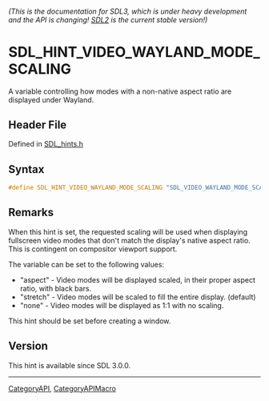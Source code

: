 ###### (This is the documentation for SDL3, which is under heavy development and the API is changing! [SDL2](https://wiki.libsdl.org/SDL2/) is the current stable version!)
# SDL_HINT_VIDEO_WAYLAND_MODE_SCALING

A variable controlling how modes with a non-native aspect ratio are displayed under Wayland.

## Header File

Defined in [SDL_hints.h](https://github.com/libsdl-org/SDL/blob/main/include/SDL3/SDL_hints.h)

## Syntax

```c
#define SDL_HINT_VIDEO_WAYLAND_MODE_SCALING "SDL_VIDEO_WAYLAND_MODE_SCALING"
```

## Remarks

When this hint is set, the requested scaling will be used when displaying
fullscreen video modes that don't match the display's native aspect ratio.
This is contingent on compositor viewport support.

The variable can be set to the following values:

- "aspect" - Video modes will be displayed scaled, in their proper aspect
  ratio, with black bars.
- "stretch" - Video modes will be scaled to fill the entire display.
  (default)
- "none" - Video modes will be displayed as 1:1 with no scaling.

This hint should be set before creating a window.

## Version

This hint is available since SDL 3.0.0.

----
[CategoryAPI](CategoryAPI), [CategoryAPIMacro](CategoryAPIMacro)

